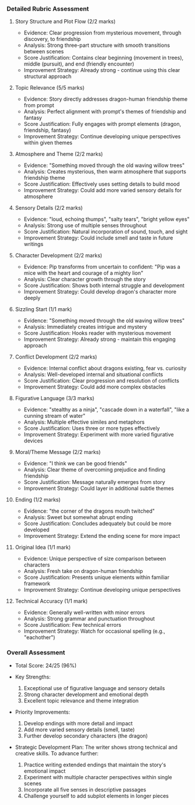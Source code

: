 ### Detailed Rubric Assessment

1. Story Structure and Plot Flow (2/2 marks)

   - Evidence: Clear progression from mysterious movement, through discovery, to friendship
   - Analysis: Strong three-part structure with smooth transitions between scenes
   - Score Justification: Contains clear beginning (movement in trees), middle (pursuit), and end (friendly encounter)
   - Improvement Strategy: Already strong - continue using this clear structural approach

2. Topic Relevance (5/5 marks)

   - Evidence: Story directly addresses dragon-human friendship theme from prompt
   - Analysis: Perfect alignment with prompt's themes of friendship and fantasy
   - Score Justification: Fully engages with prompt elements (dragon, friendship, fantasy)
   - Improvement Strategy: Continue developing unique perspectives within given themes

3. Atmosphere and Theme (2/2 marks)

   - Evidence: "Something moved through the old waving willow trees"
   - Analysis: Creates mysterious, then warm atmosphere that supports friendship theme
   - Score Justification: Effectively uses setting details to build mood
   - Improvement Strategy: Could add more varied sensory details for atmosphere

4. Sensory Details (2/2 marks)

   - Evidence: "loud, echoing thumps", "salty tears", "bright yellow eyes"
   - Analysis: Strong use of multiple senses throughout
   - Score Justification: Natural incorporation of sound, touch, and sight
   - Improvement Strategy: Could include smell and taste in future writings

5. Character Development (2/2 marks)

   - Evidence: Pip transforms from uncertain to confident: "Pip was a mice with the heart and courage of a mighty lion"
   - Analysis: Clear character growth through the story
   - Score Justification: Shows both internal struggle and development
   - Improvement Strategy: Could develop dragon's character more deeply

6. Sizzling Start (1/1 mark)

   - Evidence: "Something moved through the old waving willow trees"
   - Analysis: Immediately creates intrigue and mystery
   - Score Justification: Hooks reader with mysterious movement
   - Improvement Strategy: Already strong - maintain this engaging approach

7. Conflict Development (2/2 marks)

   - Evidence: Internal conflict about dragons existing, fear vs. curiosity
   - Analysis: Well-developed internal and situational conflicts
   - Score Justification: Clear progression and resolution of conflicts
   - Improvement Strategy: Could add more complex obstacles

8. Figurative Language (3/3 marks)

   - Evidence: "stealthy as a ninja", "cascade down in a waterfall", "like a cunning stream of water"
   - Analysis: Multiple effective similes and metaphors
   - Score Justification: Uses three or more types effectively
   - Improvement Strategy: Experiment with more varied figurative devices

9. Moral/Theme Message (2/2 marks)

   - Evidence: "I think we can be good friends"
   - Analysis: Clear theme of overcoming prejudice and finding friendship
   - Score Justification: Message naturally emerges from story
   - Improvement Strategy: Could layer in additional subtle themes

10. Ending (1/2 marks)

    - Evidence: "the corner of the dragons mouth twitched"
    - Analysis: Sweet but somewhat abrupt ending
    - Score Justification: Concludes adequately but could be more developed
    - Improvement Strategy: Extend the ending scene for more impact

11. Original Idea (1/1 mark)

    - Evidence: Unique perspective of size comparison between characters
    - Analysis: Fresh take on dragon-human friendship
    - Score Justification: Presents unique elements within familiar framework
    - Improvement Strategy: Continue developing unique perspectives

12. Technical Accuracy (1/1 mark)
    - Evidence: Generally well-written with minor errors
    - Analysis: Strong grammar and punctuation throughout
    - Score Justification: Few technical errors
    - Improvement Strategy: Watch for occasional spelling (e.g., "eachother")

### Overall Assessment

- Total Score: 24/25 (96%)
- Key Strengths:

  1. Exceptional use of figurative language and sensory details
  2. Strong character development and emotional depth
  3. Excellent topic relevance and theme integration

- Priority Improvements:

  1. Develop endings with more detail and impact
  2. Add more varied sensory details (smell, taste)
  3. Further develop secondary characters (the dragon)

- Strategic Development Plan:
  The writer shows strong technical and creative skills. To advance further:
  1. Practice writing extended endings that maintain the story's emotional impact
  2. Experiment with multiple character perspectives within single scenes
  3. Incorporate all five senses in descriptive passages
  4. Challenge yourself to add subplot elements in longer pieces
